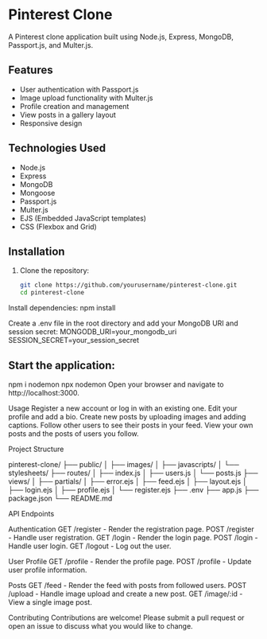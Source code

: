 # Pinterest Clone

A Pinterest clone application built using Node.js, Express, MongoDB, Passport.js, and Multer.js.

## Features

- User authentication with Passport.js
- Image upload functionality with Multer.js
- Profile creation and management
- View posts in a gallery layout
- Responsive design

## Technologies Used

- Node.js
- Express
- MongoDB
- Mongoose
- Passport.js
- Multer.js
- EJS (Embedded JavaScript templates)
- CSS (Flexbox and Grid)

## Installation

1. Clone the repository:
   ```bash
   git clone https://github.com/yourusername/pinterest-clone.git
   cd pinterest-clone
   
Install dependencies:
npm install

Create a .env file in the root directory and add your MongoDB URI and session secret:
MONGODB_URI=your_mongodb_uri
SESSION_SECRET=your_session_secret

## Start the application:
npm i nodemon
npx nodemon
Open your browser and navigate to http://localhost:3000.

Usage
Register a new account or log in with an existing one.
Edit your profile and add a bio.
Create new posts by uploading images and adding captions.
Follow other users to see their posts in your feed.
View your own posts and the posts of users you follow.

Project Structure

pinterest-clone/
├── public/
│   ├── images/
│   ├── javascripts/
│   └── stylesheets/
├── routes/
│   ├── index.js
│   ├── users.js
│   └── posts.js
├── views/
│   ├── partials/
│   ├── error.ejs
│   ├── feed.ejs
│   ├── layout.ejs
│   ├── login.ejs
│   ├── profile.ejs
│   └── register.ejs
├── .env
├── app.js
├── package.json
└── README.md

API Endpoints

Authentication
GET /register - Render the registration page.
POST /register - Handle user registration.
GET /login - Render the login page.
POST /login - Handle user login.
GET /logout - Log out the user.

User Profile
GET /profile - Render the profile page.
POST /profile - Update user profile information.

Posts
GET /feed - Render the feed with posts from followed users.
POST /upload - Handle image upload and create a new post.
GET /image/:id - View a single image post.


Contributing
Contributions are welcome! Please submit a pull request or open an issue to discuss what you would like to change.

